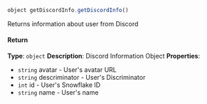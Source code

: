 [//]: # (version=90146c4e742ce71e8d915edaabb7e65bb1302f2906b419014330f87d436e9f75)

```js
object getDiscordInfo.getDiscordInfo()
```

Returns information about user from Discord

#### Return

**Type**: `object`
**Description**: Discord Information Object
**Properties**:
- `string` avatar - User's avatar URL
- `string` descriminator - User's Discriminator
- `int` id - User's Snowflake ID
- `string` name - User's name